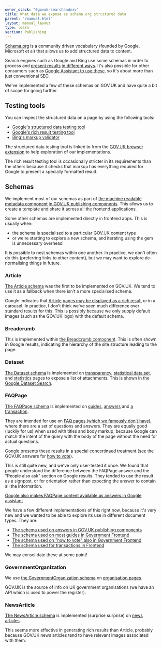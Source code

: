```yaml
---
owner_slack: "#govuk-searchandnav"
title: What data we expose as schema.org structured data
parent: "/manual.html"
layout: manual_layout
type: learn
section: Publishing
---
```


[Schema.org](https://schema.org/) is a community driven vocabulary (founded by Google, Microsoft et al) that allows us to add structured data to content.

Search engines such as Google and Bing use some schemas in order to process and [present results](https://developers.google.com/search/docs/data-types/article) [in different ways](https://www.bing.com/webmaster/help/marking-up-your-site-with-structured-data-3a93e731). It's also possible for other consumers such as [Google Assistant to use these](https://developers.google.com/assistant/content/faq), so it's about more than just conventional SEO.

We've implemented a few of these schemas on GOV.UK and have quite a bit of scope for going further.

## Testing tools

You can inspect the structured data on a page by using the following tools:

- [Google's structured data testing tool](https://search.google.com/structured-data/testing-tool/u/0/)
- [Google's rich result testing tool](https://search.google.com/test/rich-results)
- [Bing's markup validator](https://www.bing.com/toolbox/markup-validator)

The structured data testing tool is linked to from the [GOV.UK browser extension](https://github.com/alphagov/govuk-browser-extension/pull/133) to help exploration of our implementations.

The rich result testing tool is occasionally stricter in its requirements than the others because it checks that markup has everything required for Google to present a specially formatted result.

## Schemas

We implement most of our schemas as part of [the machine readable metadata component](https://components.publishing.service.gov.uk/component-guide/machine_readable_metadata) [in GOV.UK publishing components](https://github.com/alphagov/govuk_publishing_components/blob/master/lib/govuk_publishing_components/presenters/schema_org.rb).  This allows us to create a template and share it across all the frontend applications.

Some other schemas are implemented directly in frontend apps. This is usually when:

- the schema is specialised to a particular GOV.UK content type
- or we're starting to explore a new schema, and iterating using the gem is unnecessary overhead

It is possible to nest schemas within one another. In practice, we don't often do this (preferring links to other content), but we may want to explore de-normalising things in future.

### Article

[The Article schema](https://schema.org/Article) was the first to be implemented on GOV.UK.  We tend to use it as a fallback when there isn't a more specialised schema.

Google indicates that [Article pages may be displayed as a rich result](https://developers.google.com/search/docs/data-types/article) or in a carousel. In practice, I don't think we've seen much difference over standard results for this.  This is possibly because we only supply default images (such as the GOV.UK logo) with the default schema.

### Breadcrumb

This is implemented within [the Breadcrumb component](https://github.com/alphagov/govuk_publishing_components/blob/c0a1add0a222ab105a08133967f0d362e86b5604/app/views/govuk_publishing_components/components/_breadcrumbs.html.erb#L11). This is often shown in Google results, indicating the hierarchy of the site structure leading to the page.

### Dataset

[The Dataset schema](https://schema.org/Dataset) is implemented on [transparency](https://www.gov.uk/government/publications/latest-figures-show-millions-benefitting-from-treasury-coronavirus-support-schemes), [statistical data set](https://www.gov.uk/government/statistical-data-sets/unclaimed-estates-list), and [statistics](https://www.gov.uk/government/statistics/labour-market-in-the-regions-of-the-uk-may-2020) pages to expose a list of attachments.  This is shown in the [Google Dataset Search](https://datasetsearch.research.google.com/search?query=site%3Awww.gov.uk).

### FAQPage

[The FAQPage schema](https://schema.org/FAQPage) is implemented on [guides](https://www.gov.uk/universal-credit), [answers](https://www.gov.uk/benefits-calculators) and [a transaction](https://www.gov.uk/register-to-vote).

They are intended for use on [FAQ pages (which we famously don't have)](https://gds.blog.gov.uk/2013/07/25/faqs-why-we-dont-have-them/), where there are a set of questions and answers. They are equally good (luckily for us) when used with titles and body markup, because Google can match the intent of the query with the body of the page without the need for actual questions.

Google presents these results in a special concertinaed treatment (see the GOV.UK answers for [how to vote](https://www.google.com/search?q=how+to+vote)).

This is still quite new, and we've only user-tested it once.  We found that people understood the difference between the FAQPage answer and the "People also ask" section on Google results. They tended to use the result as a signpost, or for orientation rather than expecting the answer to contain all the information.

[Google also makes FAQPage content available as answers in Google assistant](https://developers.google.com/assistant/content/faq)

We have a few different implementations of this right now, because it's very new and we wanted to be able to explore its use in different document types.  They are:

- [The schema used on answers in GOV.UK publishing components](https://github.com/alphagov/govuk_publishing_components/blob/master/lib/govuk_publishing_components/presenters/machine_readable/faq_page_schema.rb)
- [The schema used on most guides in Government Frontend](https://github.com/alphagov/government-frontend/blob/main/app/presenters/machine_readable/guide_faq_page_schema_presenter.rb)
- [The schema used on "how to vote" also in Government Frontend](https://github.com/alphagov/government-frontend/blob/main/app/presenters/machine_readable/yaml_faq_page_schema_presenter.rb)
- [The schema used for transactions in Frontend](https://github.com/alphagov/frontend/blob/7c6e5e342d778f1d9c136bd80e3f34a133532481/app/presenters/machine_readable/transaction_faq_page_schema.rb)

We may consolidate these at some point!

### GovernmentOrganization

We use [the GovernmentOrganization schema](https://schema.org/GovernmentOrganization) on [organisation pages](https://www.gov.uk/government/organisations/government-digital-service).

GOV.UK is the source of info on UK government organisations (we have an API which is used to power the register).

### NewsArticle

[The NewsArticle schema](https://schema.org/NewsArticle) is implemented (surprise surprise) on [news articles](https://github.com/alphagov/government-frontend/blob/11dfc12b47ede18897be28350db31ca23743c46c/app/views/content_items/news_article.html.erb#L3).

This seems more effective in generating rich results than Article, probably because GOV.UK news articles tend to have relevant images associated with them.
